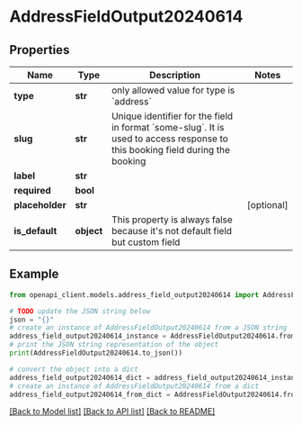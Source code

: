 # AddressFieldOutput20240614


## Properties

Name | Type | Description | Notes
------------ | ------------- | ------------- | -------------
**type** | **str** | only allowed value for type is &#x60;address&#x60; | 
**slug** | **str** | Unique identifier for the field in format &#x60;some-slug&#x60;. It is used to access response to this booking field during the booking | 
**label** | **str** |  | 
**required** | **bool** |  | 
**placeholder** | **str** |  | [optional] 
**is_default** | **object** | This property is always false because it&#39;s not default field but custom field | 

## Example

```python
from openapi_client.models.address_field_output20240614 import AddressFieldOutput20240614

# TODO update the JSON string below
json = "{}"
# create an instance of AddressFieldOutput20240614 from a JSON string
address_field_output20240614_instance = AddressFieldOutput20240614.from_json(json)
# print the JSON string representation of the object
print(AddressFieldOutput20240614.to_json())

# convert the object into a dict
address_field_output20240614_dict = address_field_output20240614_instance.to_dict()
# create an instance of AddressFieldOutput20240614 from a dict
address_field_output20240614_from_dict = AddressFieldOutput20240614.from_dict(address_field_output20240614_dict)
```
[[Back to Model list]](../README.md#documentation-for-models) [[Back to API list]](../README.md#documentation-for-api-endpoints) [[Back to README]](../README.md)


